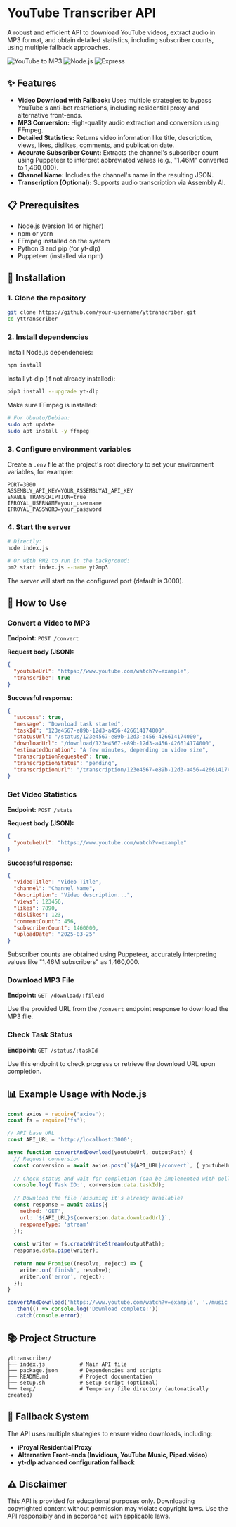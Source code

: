 # YouTube Transcriber API

A robust and efficient API to download YouTube videos, extract audio in MP3 format, and obtain detailed statistics, including subscriber counts, using multiple fallback approaches.

![YouTube to MP3](https://img.shields.io/badge/YouTube-MP3-red)
![Node.js](https://img.shields.io/badge/Node.js-14%2B-green)
![Express](https://img.shields.io/badge/Express-4.x-blue)

## ✨ Features

- **Video Download with Fallback:** Uses multiple strategies to bypass YouTube's anti-bot restrictions, including residential proxy and alternative front-ends.
- **MP3 Conversion:** High-quality audio extraction and conversion using FFmpeg.
- **Detailed Statistics:** Returns video information like title, description, views, likes, dislikes, comments, and publication date.
- **Accurate Subscriber Count:** Extracts the channel's subscriber count using Puppeteer to interpret abbreviated values (e.g., "1.46M" converted to 1,460,000).
- **Channel Name:** Includes the channel's name in the resulting JSON.
- **Transcription (Optional):** Supports audio transcription via Assembly AI.

## 📋 Prerequisites

- Node.js (version 14 or higher)
- npm or yarn
- FFmpeg installed on the system
- Python 3 and pip (for yt-dlp)
- Puppeteer (installed via npm)

## 🔧 Installation

### 1. Clone the repository

```bash
git clone https://github.com/your-username/yttranscriber.git
cd yttranscriber
```

### 2. Install dependencies

Install Node.js dependencies:

```bash
npm install
```

Install yt-dlp (if not already installed):

```bash
pip3 install --upgrade yt-dlp
```

Make sure FFmpeg is installed:

```bash
# For Ubuntu/Debian:
sudo apt update
sudo apt install -y ffmpeg
```

### 3. Configure environment variables

Create a `.env` file at the project's root directory to set your environment variables, for example:

```dotenv
PORT=3000
ASSEMBLY_API_KEY=YOUR_ASSEMBLYAI_API_KEY
ENABLE_TRANSCRIPTION=true
IPROYAL_USERNAME=your_username
IPROYAL_PASSWORD=your_password
```

### 4. Start the server

```bash
# Directly:
node index.js

# Or with PM2 to run in the background:
pm2 start index.js --name yt2mp3
```

The server will start on the configured port (default is 3000).

## 📝 How to Use

### Convert a Video to MP3

**Endpoint:** `POST /convert`

**Request body (JSON):**

```json
{
  "youtubeUrl": "https://www.youtube.com/watch?v=example",
  "transcribe": true
}
```

**Successful response:**

```json
{
  "success": true,
  "message": "Download task started",
  "taskId": "123e4567-e89b-12d3-a456-426614174000",
  "statusUrl": "/status/123e4567-e89b-12d3-a456-426614174000",
  "downloadUrl": "/download/123e4567-e89b-12d3-a456-426614174000",
  "estimatedDuration": "A few minutes, depending on video size",
  "transcriptionRequested": true,
  "transcriptionStatus": "pending",
  "transcriptionUrl": "/transcription/123e4567-e89b-12d3-a456-426614174000"
}
```

### Get Video Statistics

**Endpoint:** `POST /stats`

**Request body (JSON):**

```json
{
  "youtubeUrl": "https://www.youtube.com/watch?v=example"
}
```

**Successful response:**

```json
{
  "videoTitle": "Video Title",
  "channel": "Channel Name",
  "description": "Video description...",
  "views": 123456,
  "likes": 7890,
  "dislikes": 123,
  "commentCount": 456,
  "subscriberCount": 1460000,
  "uploadDate": "2025-03-25"
}
```

Subscriber counts are obtained using Puppeteer, accurately interpreting values like "1.46M subscribers" as 1,460,000.

### Download MP3 File

**Endpoint:** `GET /download/:fileId`

Use the provided URL from the `/convert` endpoint response to download the MP3 file.

### Check Task Status

**Endpoint:** `GET /status/:taskId`

Use this endpoint to check progress or retrieve the download URL upon completion.

## 📊 Example Usage with Node.js

```javascript
const axios = require('axios');
const fs = require('fs');

// API base URL
const API_URL = 'http://localhost:3000';

async function convertAndDownload(youtubeUrl, outputPath) {
  // Request conversion
  const conversion = await axios.post(`${API_URL}/convert`, { youtubeUrl });
  
  // Check status and wait for completion (can be implemented with polling)
  console.log('Task ID:', conversion.data.taskId);
  
  // Download the file (assuming it's already available)
  const response = await axios({
    method: 'GET',
    url: `${API_URL}${conversion.data.downloadUrl}`,
    responseType: 'stream'
  });
  
  const writer = fs.createWriteStream(outputPath);
  response.data.pipe(writer);
  
  return new Promise((resolve, reject) => {
    writer.on('finish', resolve);
    writer.on('error', reject);
  });
}

convertAndDownload('https://www.youtube.com/watch?v=example', './music.mp3')
  .then(() => console.log('Download complete!'))
  .catch(console.error);
```

## 📚 Project Structure

```
yttranscriber/
├── index.js           # Main API file
├── package.json       # Dependencies and scripts
├── README.md          # Project documentation
├── setup.sh           # Setup script (optional)
└── temp/              # Temporary file directory (automatically created)
```

## 🔄 Fallback System

The API uses multiple strategies to ensure video downloads, including:
- **iProyal Residential Proxy**
- **Alternative Front-ends (Invidious, YouTube Music, Piped.video)**
- **yt-dlp advanced configuration fallback**

## ⚠️ Disclaimer

This API is provided for educational purposes only. Downloading copyrighted content without permission may violate copyright laws. Use the API responsibly and in accordance with applicable laws.
